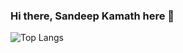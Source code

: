 ### Hi there, Sandeep Kamath here 👋


![Top Langs](https://github-readme-stats.vercel.app/api/top-langs/?username=mssandeepkamath&exclude_repo=AR-Ecommerce-Application-,OnenoteApplication&langs_count=8)
